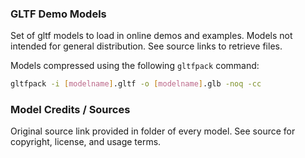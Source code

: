 ### GLTF Demo Models

Set of gltf models to load in online demos and examples. Models not intended for general distribution. See source links to retrieve files.

Models compressed using the following `gltfpack` command:

```sh
gltfpack -i [modelname].gltf -o [modelname].glb -noq -cc
```

### Model Credits / Sources

Original source link provided in folder of every model. See source for copyright, license, and usage terms.


